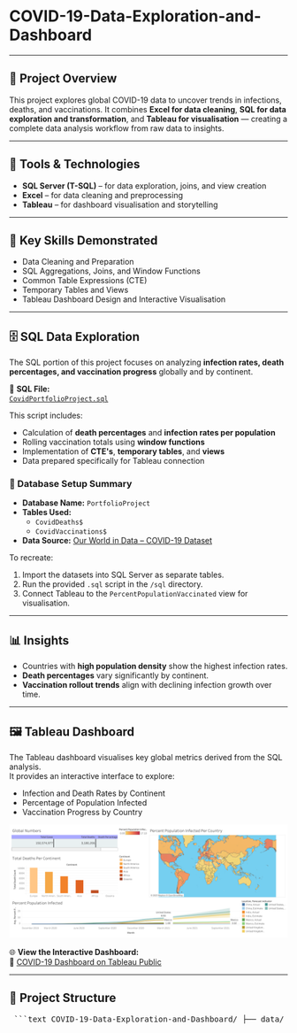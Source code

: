 # COVID-19-Data-Exploration-and-Dashboard

---

## 📘 Project Overview 

This project explores global COVID-19 data to uncover trends in infections, deaths, and vaccinations.   It combines **Excel for data cleaning**, **SQL for data exploration and transformation**, and **Tableau for visualisation** — creating a complete data analysis workflow from raw data to insights.

---

## 🧰 Tools & Technologies
- **SQL Server (T-SQL)** – for data exploration, joins, and view creation  
- **Excel** – for data cleaning and preprocessing  
- **Tableau** – for dashboard visualisation and storytelling 

---

## 🧪 Key Skills Demonstrated
- Data Cleaning and Preparation  
- SQL Aggregations, Joins, and Window Functions  
- Common Table Expressions (CTE)  
- Temporary Tables and Views  
- Tableau Dashboard Design and Interactive Visualisation  

---

## 🗄️ SQL Data Exploration

The SQL portion of this project focuses on analyzing **infection rates, death percentages, and vaccination progress** globally and by continent.

📂 **SQL File:**  
[`CovidPortfolioProject.sql`](https://github.com/Llinvile/COVID-19-Data-Exploration-and-Dashboard/blob/main/CovidPortfolioproject.sql)

This script includes:
- Calculation of **death percentages** and **infection rates per population**  
- Rolling vaccination totals using **window functions**  
- Implementation of **CTE's**, **temporary tables**, and **views**  
- Data prepared specifically for Tableau connection  

### 🧱 Database Setup Summary
- **Database Name:** `PortfolioProject`  
- **Tables Used:**  
  - `CovidDeaths$`  
  - `CovidVaccinations$`  
- **Data Source:** [Our World in Data – COVID-19 Dataset](https://ourworldindata.org/covid-deaths)

To recreate:
1. Import the datasets into SQL Server as separate tables.  
2. Run the provided `.sql` script in the `/sql` directory.  
3. Connect Tableau to the `PercentPopulationVaccinated` view for visualisation.

---

## 📊 Insights
- Countries with **high population density** show the highest infection rates.  
- **Death percentages** vary significantly by continent.  
- **Vaccination rollout trends** align with declining infection growth over time.  

---

## 🖼️ Tableau Dashboard

The Tableau dashboard visualises key global metrics derived from the SQL analysis.  
It provides an interactive interface to explore:
- Infection and Death Rates by Continent  
- Percentage of Population Infected  
- Vaccination Progress by Country

![Dashboard Preview](dashboard-preview.png)

🌐 **View the Interactive Dashboard:**  
🔗 [COVID-19 Dashboard on Tableau Public](https://public.tableau.com/app/profile/llinvile.de.jongh/viz/CovidDashboard_17609176542880/Dashboard1)

---
## 📂 Project Structure

<pre> ```text COVID-19-Data-Exploration-and-Dashboard/ ├── data/ # Contains cleaned and prepared datasets used in the analysis │ └── CovidDeaths.xlsx # Excel file used for initial data cleaning and preprocessing │ ├── sql/ # SQL scripts used for data exploration and transformation │ └── CovidPortfolioProject.sql # Main SQL script with CTEs, temp tables, and analytical queries │ ├── tableau/ # Tableau workbook and visualization files │ └── CovidDashboard.twbx # Tableau dashboard built from SQL output and visualized insights │ ├── images/ # Images and previews used for documentation and presentation │ └── dashboard-preview.png # Screenshot of the Tableau dashboard for quick reference │ └── README.md # Project documentation explaining purpose, process, and insights ``` </pre>
